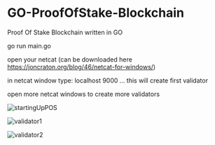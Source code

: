 # GO-ProofOfStake-Blockchain
Proof Of Stake Blockchain written in GO

go run main.go

open your netcat (can be downloaded here https://joncraton.org/blog/46/netcat-for-windows/)

in netcat window type: localhost 9000 ... this will create first validator

open more netcat windows to create more validators


![startingUpPOS](https://user-images.githubusercontent.com/24768092/55372739-cbc31000-54d0-11e9-80ac-ea8f353e8eec.PNG)

![validator1](https://user-images.githubusercontent.com/24768092/55372793-ef865600-54d0-11e9-875f-f69d5f8365a8.PNG)

![validator2](https://user-images.githubusercontent.com/24768092/55372797-f2814680-54d0-11e9-8f8a-e679f8dcb1c5.PNG)

